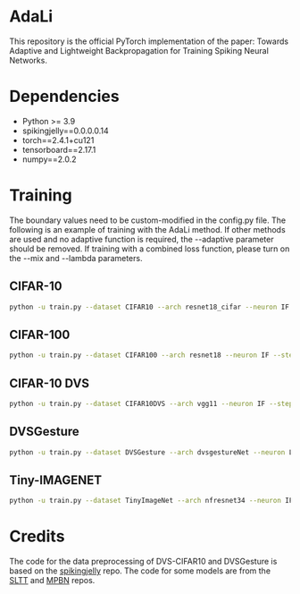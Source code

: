 # AdaLi

This repository is the official PyTorch implementation of the paper: Towards Adaptive and Lightweight Backpropagation for Training Spiking Neural Networks.

# Dependencies

- Python >= 3.9
- spikingjelly==0.0.0.0.14
- torch==2.4.1+cu121
- tensorboard==2.17.1
- numpy==2.0.2

# Training

The boundary values need to be custom-modified in the config.py file. The following is an example of training with the AdaLi method. If other methods are used and no adaptive function is required, the --adaptive parameter should be removed. If training with a combined loss function, please turn on the --mix and --lambda parameters.

## CIFAR-10

```bash
python -u train.py --dataset CIFAR10 --arch resnet18_cifar --neuron IF --step 4 --epochs 1000 --surrogate adali --adaptive log
```

## CIFAR-100

```bash
python -u train.py --dataset CIFAR100 --arch resnet18 --neuron IF --step 4 --epochs 1000 --surrogate adali --adaptive log
```

## CIFAR-10 DVS

```bash
python -u train.py --dataset CIFAR10DVS --arch vgg11 --neuron IF --step 16 --batch_size 32 --epochs 1000 --surrogate adali --adaptive log --learning_rate 0.05 --loss mix --lambda 0.05
```

## DVSGesture

```bash
python -u train.py --dataset DVSGesture --arch dvsgestureNet --neuron LIF --loss mix --lamda 0.2 --step 16 --batch_size 16 --epochs 1000 --surrogate adali --adaptive log
```

## Tiny-IMAGENET

```bash
python -u train.py --dataset TinyImageNet --arch nfresnet34 --neuron IF --step 4 --batch_size 128 --epochs 1000 --surrogate adali --adaptive log
```

# Credits

The code for the data preprocessing of DVS-CIFAR10 and DVSGesture is based on the [spikingjelly](https://github.com/fangwei123456/spikingjelly) repo.  The code for some models are from the [SLTT](https://github.com/qymeng94/SLTT) and [MPBN](https://github.com/yfguo91/MPBN) repos.

